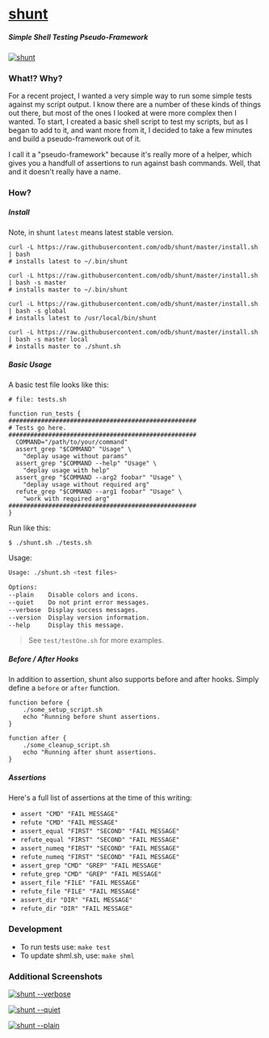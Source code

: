 # [shunt](https://github.com/odb/shunt)

##### Simple Shell Testing Pseudo-Framework

[![shunt](https://raw.githubusercontent.com/odb/shunt/master/screenshots/shunt.png)](https://raw.githubusercontent.com/odb/shunt/master/screenshots/shunt.png)

### What!? Why?

For a recent project, I wanted a very simple way to run some simple tests against my script output.
I know there are a number of these kinds of things out there, but most of the ones I looked at were more complex then I wanted.
To start, I created a basic shell script to test my scripts, but as I began to add to it, and want more from it, I decided to take
a few minutes and build a pseudo-framework out of it.

I call it a "pseudo-framework" because it's really more of a helper, which gives you a handfull of assertions to run against
bash commands. Well, that and it doesn't really have a name.

### How?

##### Install

Note, in shunt `latest` means latest stable version.

    curl -L https://raw.githubusercontent.com/odb/shunt/master/install.sh | bash
    # installs latest to ~/.bin/shunt

    curl -L https://raw.githubusercontent.com/odb/shunt/master/install.sh | bash -s master
    # installs master to ~/.bin/shunt

    curl -L https://raw.githubusercontent.com/odb/shunt/master/install.sh | bash -s global
    # installs latest to /usr/local/bin/shunt

    curl -L https://raw.githubusercontent.com/odb/shunt/master/install.sh | bash -s master local
    # installs master to ./shunt.sh

##### Basic Usage

A basic test file looks like this:

    # file: tests.sh

    function run_tests {
    ####################################################
    # Tests go here.
    ####################################################
      COMMAND="/path/to/your/command"
      assert_grep "$COMMAND" "Usage" \
        "deplay usage without params"
      assert_grep "$COMMAND --help" "Usage" \
        "deplay usage with help"
      assert_grep "$COMMAND --arg2 foobar" "Usage" \
        "deplay usage without required arg"
      refute_grep "$COMMAND --arg1 foobar" "Usage" \
        "work with required arg"
    ####################################################
    }

Run like this:

    $ ./shunt.sh ./tests.sh

Usage:
``` bash
Usage: ./shunt.sh <test files>

Options:
--plain    Disable colors and icons.
--quiet    Do not print error messages.
--verbose  Display success messages.
--version  Display version information.
--help     Display this message.
```

> See `test/testOne.sh` for more examples.

##### Before / After Hooks

In addition to assertion, shunt also supports before and after hooks. Simply define a `before` or `after` function.

    function before {
        ./some_setup_script.sh
        echo "Running before shunt assertions.
    }

    function after {
        ./some_cleanup_script.sh
        echo "Running after shunt assertions.
    }

##### Assertions

Here's a full list of assertions at the time of this writing:

* `assert "CMD" "FAIL MESSAGE"`
* `refute "CMD" "FAIL MESSAGE"`
* `assert_equal "FIRST" "SECOND" "FAIL MESSAGE"`
* `refute_equal "FIRST" "SECOND" "FAIL MESSAGE"`
* `assert_numeq "FIRST" "SECOND" "FAIL MESSAGE"`
* `refute_numeq "FIRST" "SECOND" "FAIL MESSAGE"`
* `assert_grep "CMD" "GREP" "FAIL MESSAGE"`
* `refute_grep "CMD" "GREP" "FAIL MESSAGE"`
* `assert_file "FILE" "FAIL MESSAGE"`
* `refute_file "FILE" "FAIL MESSAGE"`
* `assert_dir "DIR" "FAIL MESSAGE"`
* `refute_dir "DIR" "FAIL MESSAGE"`


### Development

* To run tests use: `make test`
* To update shml.sh, use: `make shml`

### Additional Screenshots

[![shunt --verbose](https://raw.githubusercontent.com/odb/shunt/master/screenshots/shunt_verbose.png)](https://raw.githubusercontent.com/odb/shunt/master/screenshots/shunt_verbose.png)

[![shunt --quiet](https://raw.githubusercontent.com/odb/shunt/master/screenshots/shunt_quiet.png)](https://raw.githubusercontent.com/odb/shunt/master/screenshots/shunt_quiet.png)

[![shunt --plain](https://raw.githubusercontent.com/odb/shunt/master/screenshots/shunt_plain.png)](https://raw.githubusercontent.com/odb/shunt/master/screenshots/shunt_plain.png)

